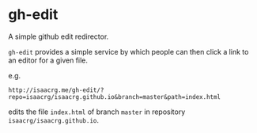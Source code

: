 # gh-edit

A simple github edit redirector.

`gh-edit` provides a simple service by which people can then click a link to an editor for a given file.

e.g.

`http://isaacrg.me/gh-edit/?repo=isaacrg/isaacrg.github.io&branch=master&path=index.html`

edits the file `index.html` of branch `master` in repository `isaacrg/isaacrg.github.io`.
